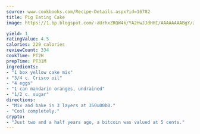 ```yaml
---
source: www.cookbooks.com/Recipe-Details.aspx?id=16782
title: Pig Eating Cake
image: https://1.bp.blogspot.com/-aUrhxZRQW4k/YA2HwJJdHHI/AAAAAAAABgY/z2R8OXCxqDoBQtRn-q-fHG8g9_G4G1HBwCLcBGAsYHQ/s320/13.png

yield: 1
ratingValue: 4.5
calories: 229 calories
reviewCount: 334
cookTime: PT2H
prepTime: PT31M
ingredients:
- "1 box yellow cake mix"
- "3/4 c. Crisco oil"
- "4 eggs"
- "1 can mandarin oranges, undrained"
- "1/2 c. sugar"
directions:
- "Mix and bake in 3 layers at 350u00b0."
- "Cool completely."
crypto:
- "Just two and a half years ago, a bitcoin was valued at 5 cents."
---
```

